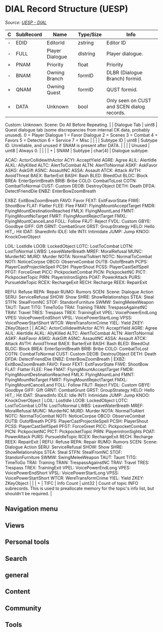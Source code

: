 # DIAL Record Structure (UESP)

*Source: [UESP - DIAL](https://en.uesp.net/wiki/Skyrim_Mod:Mod_File_Format/DIAL)*

| C | SubRecord | Name | Type/Size | Info |
| --- | --- | --- | --- | --- |
| - | EDID | EditorId | zstring | Editor ID |
| - | FULL | Player Dialogue | dlstring | Player dialogue. |
| + | PNAM | Priority | float | Priority |
| - | BNAM | Owning Branch | formID | DLBR (Dialogue Branch) formid. |
| + | QNAM | Owning Quest | formID | QUST formid. |
| + | DATA | Unknown | bool | Only seen on CUST and SCEN dialog records.
Custom: Unknown.
Scene: Do All Before Repeating. |
| Dialogue Tab | uint8 | Quest dialogue tab (some discrepancies from internal CK data, probably unused).
0 = Player Dialogue
1 = Favor Dialogue
2 = Scenes
3 = Combat
4 = Favors
5 = Detection
6 = Service
7 = Misc |  |  |
| Subtype ID | uint8 | Subtype ID. Unreliable, and unused if SNAM is present after DATA. |  |  |
| Unused | uint8 | Always 0. |  |  |
| + | SNAM | Subtype | char[4] | Dialogue subtype:



ACAC: ActorCollidewithActor
ACYI: AcceptYield
AGRE: Agree
ALIL: AlertIdle
ALKL: AllyKilled
ALTC: AlertToCombat
ALTN: AlertToNormal
ASKF: AskFavor
ASKG: AskGift
ASNC: AssaultNC
ASSA: Assault
ATCK: Attack
AVTH: AvoidThreat
BAEX: BarterExit
BASH: Bash
BLED: BleedOut
BLOC: Block
BREA: EnterSprintBreath
BRIB: Bribe
COLO: CombatToLost
COTN: CombatToNormal
CUST: Custom
DEOB: DestroyObject
DETH: Death
DFDA: DetectFriendDie
ENBZ: EnterBowZoomBreath



EXBZ: ExitBowZoomBreath
FAVO: Favor
FEXT: ExitFavorState
FIWE: ShootBow
FLAT: Flatter
FLEE: Flee
FMAT: FlyingMountAcceptTarget
FMDR: FlyingMountDestinationReached
FMLX: FlyingMountLand
FMNT: FlyingMountNoTarget
FMRT: FlyingMountRejectTarget
FMXL: FlyingMountCancelLand
FOLL: Follow
FRJT: Reject
FVDL: Custom
GBYE: Goodbye
GIFF: Gift
GRNT: CombatGrunt
GRST: GroupStrategy
HELO: Hello
HIT_: Hit
IDAT: SharedInfo
IDLE: Idle
INTI: Intimidate
JUMP: Jump
KNOO: KnockOverObject



LOIL: LostIdle
LOOB: LockedObject
LOTC: LostToCombat
LOTN: LostToNormal
LWBS: LeaveWaterBreath
MREF: MoralRefusal
MUNC: MurderNC
MURD: Murder
NOTA: NormalToAlert
NOTC: NormalToCombat
NOTI: NoticeCorpse
OBCO: ObserveCombat
OUTB: OutofBreath
PCPS: PlayerCastProjectileSpell
PCSH: PlayerShout
PCSS: PlayerCastSelfSpell
PFGT: ForceGreet
PICC: PickpocketCombat
PICN: PickpocketNC
PICT: PickpocketTopic
PIRN: PlayerinIronSights
POAT: PowerAttack
PURS: PursueIdleTopic
RCEX: RechargeExit
RECH: Recharge
REEX: RepairExit



REFU: Refuse
REPA: Repair
RUMO: Rumors
SCEN: Scene: Dialogue Action
SERU: ServiceRefusal
SHOW: Show
SHRE: ShowRelationships
STEA: Steal
STFN: StealFromNC
STOF: StandonFurniture
SWMW: SwingMeleeWeapon
TAUT: Taunt
TITG: TimeToGo
TRAI: Training
TRAN: TrespassAgainstNC
TRAV: Travel
TRES: Trespass
TREX: TrainingExit
VPEL: VoicePowerEndLong
VPES: VoicePowerEndShort
VPSL: VoicePowerStartLong
VPSS: VoicePowerStartShort
WTCR: WereTransformCrime
YIEL: Yield
ZKEY: ZKeyObject |
| ACAC: ActorCollidewithActor
ACYI: AcceptYield
AGRE: Agree
ALIL: AlertIdle
ALKL: AllyKilled
ALTC: AlertToCombat
ALTN: AlertToNormal
ASKF: AskFavor
ASKG: AskGift
ASNC: AssaultNC
ASSA: Assault
ATCK: Attack
AVTH: AvoidThreat
BAEX: BarterExit
BASH: Bash
BLED: BleedOut
BLOC: Block
BREA: EnterSprintBreath
BRIB: Bribe
COLO: CombatToLost
COTN: CombatToNormal
CUST: Custom
DEOB: DestroyObject
DETH: Death
DFDA: DetectFriendDie
ENBZ: EnterBowZoomBreath | EXBZ: ExitBowZoomBreath
FAVO: Favor
FEXT: ExitFavorState
FIWE: ShootBow
FLAT: Flatter
FLEE: Flee
FMAT: FlyingMountAcceptTarget
FMDR: FlyingMountDestinationReached
FMLX: FlyingMountLand
FMNT: FlyingMountNoTarget
FMRT: FlyingMountRejectTarget
FMXL: FlyingMountCancelLand
FOLL: Follow
FRJT: Reject
FVDL: Custom
GBYE: Goodbye
GIFF: Gift
GRNT: CombatGrunt
GRST: GroupStrategy
HELO: Hello
HIT_: Hit
IDAT: SharedInfo
IDLE: Idle
INTI: Intimidate
JUMP: Jump
KNOO: KnockOverObject | LOIL: LostIdle
LOOB: LockedObject
LOTC: LostToCombat
LOTN: LostToNormal
LWBS: LeaveWaterBreath
MREF: MoralRefusal
MUNC: MurderNC
MURD: Murder
NOTA: NormalToAlert
NOTC: NormalToCombat
NOTI: NoticeCorpse
OBCO: ObserveCombat
OUTB: OutofBreath
PCPS: PlayerCastProjectileSpell
PCSH: PlayerShout
PCSS: PlayerCastSelfSpell
PFGT: ForceGreet
PICC: PickpocketCombat
PICN: PickpocketNC
PICT: PickpocketTopic
PIRN: PlayerinIronSights
POAT: PowerAttack
PURS: PursueIdleTopic
RCEX: RechargeExit
RECH: Recharge
REEX: RepairExit | REFU: Refuse
REPA: Repair
RUMO: Rumors
SCEN: Scene: Dialogue Action
SERU: ServiceRefusal
SHOW: Show
SHRE: ShowRelationships
STEA: Steal
STFN: StealFromNC
STOF: StandonFurniture
SWMW: SwingMeleeWeapon
TAUT: Taunt
TITG: TimeToGo
TRAI: Training
TRAN: TrespassAgainstNC
TRAV: Travel
TRES: Trespass
TREX: TrainingExit
VPEL: VoicePowerEndLong
VPES: VoicePowerEndShort
VPSL: VoicePowerStartLong
VPSS: VoicePowerStartShort
WTCR: WereTransformCrime
YIEL: Yield
ZKEY: ZKeyObject |  |
| + | TIFC | Info Count | uint32 | Count of topic INFO subrecords. This is used to preallocate memory for the topic's info list, but shouldn't be required. |

## Navigation menu

## Views

## Personal tools

## Search

## general

## Content

## Community

## Tools

